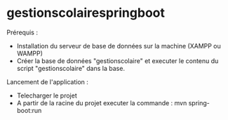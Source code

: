 # gestionscolairespringboot


Prérequis :
- Installation du serveur de base de données sur la machine (XAMPP ou WAMPP)
- Créer la base de données "gestionscolaire" et executer le contenu du script "gestionscolaire" dans la base.


Lancement de l'application :
- Telecharger le projet
- A partir de la racine du projet executer la commande : mvn spring-boot:run

